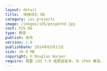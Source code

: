 ```yaml
---
layout: detail
title:  培根词汇 HD
category: ios_projects
image: /images/iOS/peigenhd.jpg 
cost: ¥25.00
type: 教育
publish: 发布
version: 1.0
publishDate: 2014年03月11日
size: 10.9 MB
copyright: © Douglas Harper
require: 需要 iOS 7.0 或更高版本。与 iPad 兼容。
---
```


